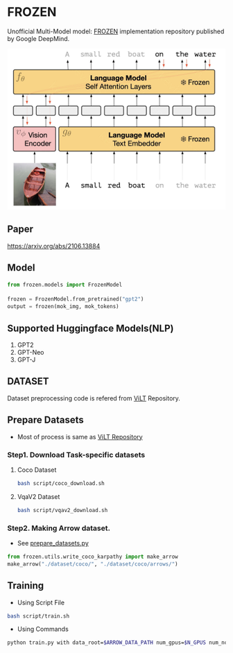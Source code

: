 # FROZEN
Unofficial Multi-Model model: [FROZEN](https://deepmind.com/research/publications/2021/Multimodal-Few-Shot-Learning-with-Frozen-Language-Models) implementation repository published by Google DeepMind.

![img](res/2000_2000.jpeg)

## Paper
https://arxiv.org/abs/2106.13884

## Model 
```python
from frozen.models import FrozenModel

frozen = FrozenModel.from_pretrained("gpt2")
output = frozen(mok_img, mok_tokens)
```

## Supported Huggingface Models(NLP)
1. GPT2
2. GPT-Neo
3. GPT-J

## DATASET
Dataset preprocessing code is refered from [ViLT](https://github.com/dandelin/ViLT/tree/master/vilt/utils) Repository.

## Prepare Datasets
* Most of process is same as [ViLT Repository](https://github.com/dandelin/ViLT/blob/master/DATA.md)
### Step1. Download Task-specific datasets
1. Coco Dataset
    ```bash
    bash script/coco_download.sh
    ```

2. VqaV2 Dataset
    ```bash
    bash script/vqav2_download.sh
    ```
### Step2. Making Arrow dataset.
* See [prepare_datasets.py](./prepare_dataset.py)
```python
from frozen.utils.write_coco_karpathy import make_arrow
make_arrow("./dataset/coco/", "./dataset/coco/arrows/")
```

## Training
* Using Script File
```bash
bash script/train.sh
```
* Using Commands
```bash
python train.py with data_root=$ARROW_DATA_PATH num_gpus=$N_GPUS num_nodes=$NUM_NODES $TASK_NAME per_gpu_batchsize=$BATCH_SIZE load_path="$CKPT_PATH"
```